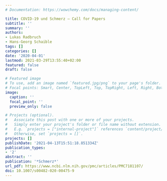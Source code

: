 ```yaml
---
# Documentation: https://wowchemy.com/docs/managing-content/

title: COVID-19 und Schmerz – Call for Papers
subtitle: ''
summary: ''
authors:
- Lukas Radbruch
- Hans-Georg Schaible
tags: []
categories: []
date: '2020-04-01'
lastmod: 2021-03-29T13:55:40+02:00
featured: false
draft: false

# Featured image
# To use, add an image named `featured.jpg/png` to your page's folder.
# Focal points: Smart, Center, TopLeft, Top, TopRight, Left, Right, BottomLeft, Bottom, BottomRight.
image:
  caption: ''
  focal_point: ''
  preview_only: false

# Projects (optional).
#   Associate this post with one or more of your projects.
#   Simply enter your project's folder or file name without extension.
#   E.g. `projects = ["internal-project"]` references `content/project/deep-learning/index.md`.
#   Otherwise, set `projects = []`.
projects: []
publishDate: '2021-04-13T15:51:18.851334Z'
publication_types:
- '2'
abstract: ''
publication: '*Schmerz*'
url_pdf: https://www.ncbi.nlm.nih.gov/pmc/articles/PMC7181107/
doi: 10.1007/s00482-020-00475-9
---
```

